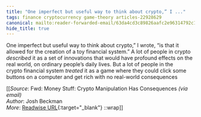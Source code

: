 ```yaml
---
title: "One imperfect but useful way to think about crypto,” I ..."
tags: finance cryptocurrency game-theory articles-22928629
canonical: mailto:reader-forwarded-email/63da4cd3c89826aafc2e96314792c133
hide_title: true
---
```


One imperfect but useful way to think about crypto,” I wrote, “is that it allowed for the creation of a toy financial system.” A lot of people in crypto *described* it as a set of innovations that would have profound effects on the real world, on ordinary people’s daily lives. But a lot of people in the crypto financial system *treated* it as a game where they could click some buttons on a computer and get rich with no real-world consequences


[[_Source_: Fwd: Money Stuff: Crypto Manipulation Has Consequences _(via email)_<br>
_Author_: Josh Beckman<br>
_More_: [Readwise URL](https://readwise.io/open/450223606){:target="_blank"}
::wrap]]
